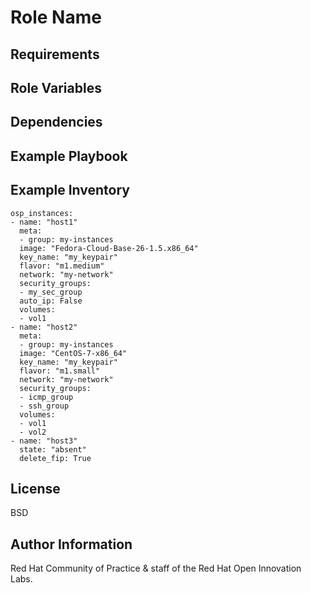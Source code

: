Role Name
=========


Requirements
------------


Role Variables
--------------


Dependencies
------------


Example Playbook
----------------



Example Inventory
----------------

```
osp_instances:
- name: "host1"
  meta:
  - group: my-instances
  image: "Fedora-Cloud-Base-26-1.5.x86_64"
  key_name: "my_keypair"
  flavor: "m1.medium"
  network: "my-network"
  security_groups:
  - my_sec_group
  auto_ip: False
  volumes:
  - vol1
- name: "host2"
  meta:
  - group: my-instances
  image: "CentOS-7-x86_64"
  key_name: "my_keypair"
  flavor: "m1.small"
  network: "my-network"
  security_groups:
  - icmp_group
  - ssh_group
  volumes:
  - vol1
  - vol2
- name: "host3"
  state: "absent"
  delete_fip: True

```


License
-------

BSD


Author Information
------------------

Red Hat Community of Practice & staff of the Red Hat Open Innovation Labs.


